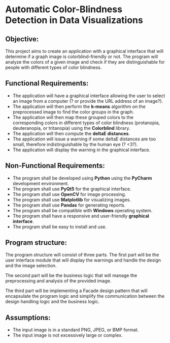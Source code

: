 # Automatic Color-Blindness Detection in Data Visualizations
## Objective:
This project aims to create an application with a graphical interface that will determine if a graph image is colorblind-friendly or not. The program will analyze the colors of a given image and check if they are distinguishable for people with different types of color blindness.

## Functional Requirements:
- The application will have a graphical interface allowing the user to select an image from a computer (? or provide the URL address of an image?).
- The application will then perform the **k-means** algorithm on the preprocessed image to find the color groups in the graph.
- The application will then map these grouped colors to the corresponding colors in different types of color blindness (protanopia, deuteranopia, or tritanopia) using the **Colorblind** library.
- The application will then compute the **deltaE distances**.
- The application will issue a warning if some deltaE distances are too small, therefore indistinguishable by the human eye (? <3?).
- The application will display the warning in the graphical interface.

## Non-Functional Requirements:
- The program shall be developed using **Python** using the **PyCharm** development environment.
- The program shall use **PyQt5** for the graphical interface.
- The program shall use **OpenCV** for image processing.
- The program shall use **Matplotlib** for visualizing images.
- The program shall use **Pandas** for generating reports.
- The program shall be compatible with **Windows** operating system.
- The program shall have a responsive and user-friendly **graphical interface**.
- The program shall be easy to install and use.

## Program structure:
The program structure will consist of three parts. The first part will be the user interface module that will display the warnings and handle the design and the image selection.

The second part will be the business logic that will manage the preprocessing and analysis of the provided image.

The third part will be implementing a Facade design pattern that will encapsulate the program logic and simplify the communication between the design handling logic and the business logic.

## Assumptions:
- The input image is in a standard PNG, JPEG, or BMP format.
- The input image is not excessively large or complex.
